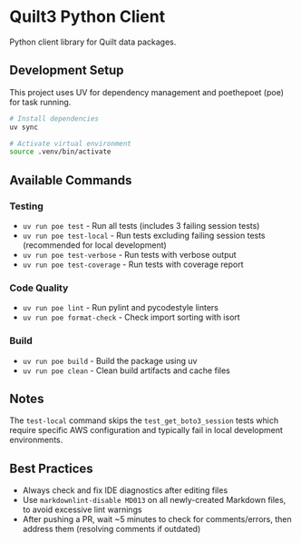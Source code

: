 <!-- markdownlint-disable MD013 -->
# Quilt3 Python Client

Python client library for Quilt data packages.

## Development Setup

This project uses UV for dependency management and poethepoet (poe) for task running.

```bash
# Install dependencies
uv sync

# Activate virtual environment  
source .venv/bin/activate
```

## Available Commands

### Testing

- `uv run poe test` - Run all tests (includes 3 failing session tests)
- `uv run poe test-local` - Run tests excluding failing session tests (recommended for local development)
- `uv run poe test-verbose` - Run tests with verbose output
- `uv run poe test-coverage` - Run tests with coverage report

### Code Quality

- `uv run poe lint` - Run pylint and pycodestyle linters
- `uv run poe format-check` - Check import sorting with isort

### Build

- `uv run poe build` - Build the package using uv
- `uv run poe clean` - Clean build artifacts and cache files

## Notes

The `test-local` command skips the `test_get_boto3_session` tests which require specific AWS configuration and typically fail in local development environments.

## Best Practices

- Always check and fix IDE diagnostics after editing files
- Use `markdownlint-disable MD013` on all newly-created Markdown files, to avoid excessive lint warnings
- After pushing a PR, wait ~5 minutes to check for comments/errors, then address them (resolving comments if outdated)

